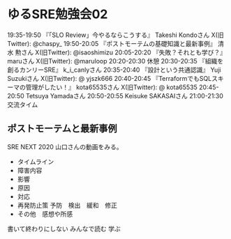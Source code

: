 # ゆるSRE勉強会02

19:35-19:50	『「SLO Review」今やるならこうする』
Takeshi Kondoさん X(旧Twitter): @chaspy_
19:50-20:05	『ポストモーテムの基礎知識と最新事例』
清水 勲さん X(旧Twitter): @isaoshimizu
20:05-20:20	『失敗？それとも学び？』
maruさん X(旧Twitter): @maruloop
20:20-20:30	休憩
20:30-20:35	『組織を創るカンリーSRE』
k_i_canlyさん
20:35-20:40	『設計という共通認識』
Yuji Suzukiさん X(旧Twitter): @ yjszk666
20:40-20:45	『TerraformでもSQLスキーマの管理がしたい！』
kota65535さん X(旧Twitter): @ kota65535
20:45-20:50	Tetsuya Yamadaさん
20:50-20:55	Keisuke SAKASAIさん
21:00-21:30	交流タイム



## ポストモーテムと最新事例

SRE NEXT 2020 山口さんの動画をみる。

- タイムライン
- 障害内容
- 影響
- 原因
- 対応
- 再発防止策
予防　検出　緩和　修正
- その他　感想や所感

書いて終わりにしない
みんなで読む
学ぶ
